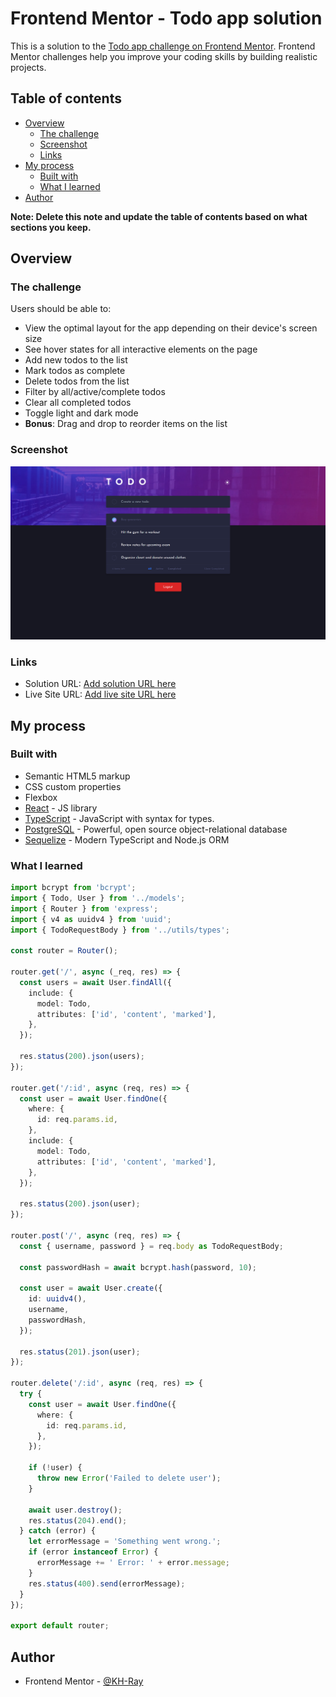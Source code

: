 # Frontend Mentor - Todo app solution

This is a solution to the [Todo app challenge on Frontend Mentor](https://www.frontendmentor.io/challenges/todo-app-Su1_KokOW). Frontend Mentor challenges help you improve your coding skills by building realistic projects.

## Table of contents

- [Overview](#overview)
  - [The challenge](#the-challenge)
  - [Screenshot](#screenshot)
  - [Links](#links)
- [My process](#my-process)
  - [Built with](#built-with)
  - [What I learned](#what-i-learned)
- [Author](#author)

**Note: Delete this note and update the table of contents based on what sections you keep.**

## Overview

### The challenge

Users should be able to:

- View the optimal layout for the app depending on their device's screen size
- See hover states for all interactive elements on the page
- Add new todos to the list
- Mark todos as complete
- Delete todos from the list
- Filter by all/active/complete todos
- Clear all completed todos
- Toggle light and dark mode
- **Bonus**: Drag and drop to reorder items on the list

### Screenshot

![](todo-app.png)

### Links

- Solution URL: [Add solution URL here](https://github.com/KH-Ray/todo-app)
- Live Site URL: [Add live site URL here](https://todo-app-be.fly.dev/)

## My process

### Built with

- Semantic HTML5 markup
- CSS custom properties
- Flexbox
- [React](https://reactjs.org/) - JS library
- [TypeScript](https://www.typescriptlang.org/) - JavaScript with syntax for types.
- [PostgreSQL](https://www.postgresql.org/) - Powerful, open source object-relational database
- [Sequelize](https://sequelize.org/) - Modern TypeScript and Node.js ORM

### What I learned

```ts
import bcrypt from 'bcrypt';
import { Todo, User } from '../models';
import { Router } from 'express';
import { v4 as uuidv4 } from 'uuid';
import { TodoRequestBody } from '../utils/types';

const router = Router();

router.get('/', async (_req, res) => {
  const users = await User.findAll({
    include: {
      model: Todo,
      attributes: ['id', 'content', 'marked'],
    },
  });

  res.status(200).json(users);
});

router.get('/:id', async (req, res) => {
  const user = await User.findOne({
    where: {
      id: req.params.id,
    },
    include: {
      model: Todo,
      attributes: ['id', 'content', 'marked'],
    },
  });

  res.status(200).json(user);
});

router.post('/', async (req, res) => {
  const { username, password } = req.body as TodoRequestBody;

  const passwordHash = await bcrypt.hash(password, 10);

  const user = await User.create({
    id: uuidv4(),
    username,
    passwordHash,
  });

  res.status(201).json(user);
});

router.delete('/:id', async (req, res) => {
  try {
    const user = await User.findOne({
      where: {
        id: req.params.id,
      },
    });

    if (!user) {
      throw new Error('Failed to delete user');
    }

    await user.destroy();
    res.status(204).end();
  } catch (error) {
    let errorMessage = 'Something went wrong.';
    if (error instanceof Error) {
      errorMessage += ' Error: ' + error.message;
    }
    res.status(400).send(errorMessage);
  }
});

export default router;
```

## Author

- Frontend Mentor - [@KH-Ray](https://www.frontendmentor.io/profile/KH-Ray)
